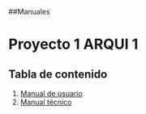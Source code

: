 ##Manuales
# Proyecto 1 ARQUI 1

## Tabla de contenido
1. [Manual de usuario](documentacion/Usuario.md)
2. [Manual técnico](documentacion/Tecnico.md)

